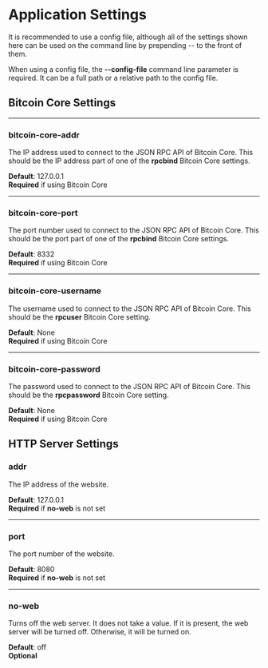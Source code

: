 # Application Settings

It is recommended to use a config file, although all of the settings shown here can be used on the command line by prepending -- to the front of them.

When using a config file, the **--config-file** command line parameter is required. It can be a full path or a relative path to the config file.

## Bitcoin Core Settings

***

### bitcoin-core-addr

The IP address used to connect to the JSON RPC API of Bitcoin Core.
This should be the IP address part of one of the **rpcbind** Bitcoin Core settings.

**Default**: 127.0.0.1<br>
**Required** if using Bitcoin Core

***

### bitcoin-core-port

The port number used to connect to the JSON RPC API of Bitcoin Core.
This should be the port part of one of the **rpcbind** Bitcoin Core settings.

**Default**: 8332<br>
**Required** if using Bitcoin Core

***

### bitcoin-core-username

The username used to connect to the JSON RPC API of Bitcoin Core.
This should be the **rpcuser** Bitcoin Core setting.

**Default**: None<br>
**Required** if using Bitcoin Core

***

### bitcoin-core-password

The password used to connect to the JSON RPC API of Bitcoin Core.
This should be the **rpcpassword** Bitcoin Core setting.

**Default**: None<br>
**Required** if using Bitcoin Core

## HTTP Server Settings

### addr

The IP address of the website.

**Default**: 127.0.0.1<br>
**Required** if **no-web** is not set

***

### port

The port number of the website.

**Default**: 8080<br>
**Required** if **no-web** is not set

***

### no-web

Turns off the web server. It does not take a value. If it is present, the web server will be turned off. Otherwise, it will be turned on.

**Default**: off<br>
**Optional**

